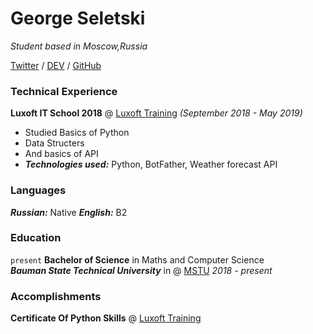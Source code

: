# George Seletski
_Student based in Moscow,Russia_

[Twitter](https://twitter.com/seletskygeo) / [DEV](https://dev.to/georgeseletski) / [GitHub](https://github.com/George-Seletski)

### Technical Experience
**Luxoft IT School 2018**  @ [Luxoft Training](https://www.luxoft-training.ru/) 
_(September 2018 - May 2019)_
- Studied Basics of Python
- Data Structers
- And basics of API
- _**Technologies used:**_ Python, BotFather, Weather forecast API

### Languages 
***Russian:*** Native
***English:*** B2

### Education
`present`
**Bachelor of Science** in Maths and Computer Science <br>
***Bauman State Technical University*** in @ [MSTU](https://bmstu.ru/) 
_2018 - present_

### Accomplishments
**Certificate Of Python Skills** @ [Luxoft Training](https://www.luxoft-training.ru/) 



